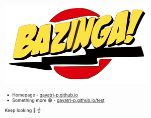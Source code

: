 # ![bazinga!](/images/bazinga.svg)

- Homepage - [gayatri-p.github.io](https://gayatri-p.github.io)
- Something more :grin: - [gayatri-p.github.io/test](https://gayatri-p.github.io/test)

Keep looking :telescope: :point_up:
